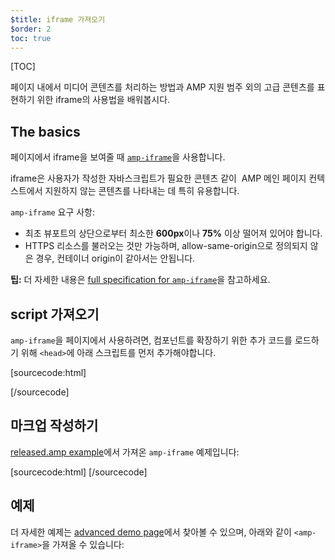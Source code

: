 ```yaml
---
$title: iframe 가져오기
$order: 2
toc: true
---
```

[TOC]


페이지 내에서 미디어 콘텐츠를 처리하는 방법과 AMP 지원 범주 외의 고급 콘텐츠를 표현하기 위한 iframe의 사용법을 배워봅시다.

## The basics

페이지에서 iframe을 보여줄 때 [`amp-iframe`](/docs/reference/components/amp-iframe.html)을 사용합니다.

iframe은 사용자가 작성한 자바스크립트가 필요한 콘텐츠 같이  AMP 메인 페이지 컨텍스트에서 지원하지 않는 콘텐츠를 나타내는 데 특히 유용합니다.

`amp-iframe` 요구 사항:

* 최초 뷰포트의 상단으로부터 최소한 **600px**이나 **75%** 이상 떨어져 있어야 합니다.
* HTTPS 리소스를 불러오는 것만 가능하며, allow-same-origin으로 정의되지 않은 경우,
컨테이너 origin이 같아서는 안됩니다.

<aside class="note">
  <strong>팁:</strong>
  <span>더 자세한 내용은 <a href="/docs/reference/components/amp-iframe.html">full specification for <code>amp-iframe</code></a>을 참고하세요.</span>
</aside>

## script 가져오기

`amp-iframe`을 페이지에서 사용하려면,
컴포넌트를 확장하기 위한 추가 코드를 로드하기 위해 `<head>`에 아래 스크립트를 먼저 추가해야합니다.

[sourcecode:html]
<script async custom-element="amp-iframe"
  src="https://cdn.ampproject.org/v0/amp-iframe-0.1.js"></script>
[/sourcecode]

## 마크업 작성하기

[released.amp example](https://github.com/ampproject/amphtml/blob/master/examples/released.amp.html)에서 가져온
`amp-iframe` 예제입니다:

[sourcecode:html]
<amp-iframe width=300 height=300
    sandbox="allow-scripts allow-same-origin allow-popups allow-popups-to-escape-sandbox"
    layout="responsive"
    frameborder="0"
    src="https://www.google.com/maps/embed/v1/place?key=AIzaSyDG9YXIhKBhqclZizcSzJ0ROiE0qgVfwzI&q=Alameda,%20CA">
</amp-iframe>
[/sourcecode]

## 예제

더 자세한 예제는 [advanced demo page](https://ampbyexample.com/components/amp-iframe/)에서 찾아볼 수 있으며,
아래와 같이 `<amp-iframe>`을 가져올 수 있습니다:

<amp-iframe width=300 height=300
    sandbox="allow-scripts allow-same-origin"
    layout="responsive"
    frameborder="0"
    src="https://ampbyexample.com/components/amp-iframe/">
</amp-iframe>